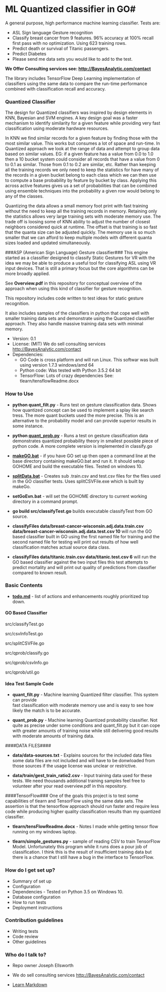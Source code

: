 # ML Quantized classifier in GO#

A general purpose, high performance machine learning
classifier.  Tests are:

   *  ASL Sign language Gesture recognition 
   *  Classify breast cancer from 9 features. 96% accuracy
      at 100% recall first pass with no optimization. Using
      623 training rows.      
   *  Predict death or survival of Titanic passengers. 
   *  Predict Diabetes
   *  Please send me data sets you would like to add 
      to the test.
      
**We Offer Consulting services see: http://BayesAnalytic.com/contact**
      
The library includes TensorFlow Deep Learning implementation of 
classifiers using the same data to compare the run-time 
performance combined with classification recall and accuracy.  

### Quantized Classifier ###
The design for Quantized classifiers was inspired by 
design elements in KNN, Bayesian and SVM engines. 
A key design goal was a faster mechanism to identify 
similarity for a given feature while providing very fast
classification using moderate hardware resources. 

  In KNN we find similar records for a given feature by finding 
  those with the most similar value.  This works but consumes
  a lot of space and run-time.   In Quantized approach 
  we look at the range of data and attempt to 
  group data based on similar values.  EG: if a given
  feature has a value from 0.0 to 1.0 then a 10 bucket system 
  could consider all records that have a value from 0 to 0.1 as 
  similar. Those from 0.1 to 0.2 are similar, etc.  Rather than 
  keeping all the training records we only need to keep 
  the statistics for have many of the records in a given
  bucket belong to 
  each class which we can then use to compute a base probability
  by feature by bucket by class. Applying this across active 
  features gives us a set of probabilities that can be combined
  using ensemble techniques into the probability a given
  row would belong to any of the classes.  
  
  Quantizing the data allows a small memory foot print 
  with fast training without the
  need to keep all the training records in memory. Retaining
  only the statistics allows 
  very large training sets with moderate memory use. 
  The trade off is loosing some of 
  KNN ability to adjust the number of closest neighbors considered 
  quick at runtime.   The offset is that training is so fast that
  the quanta size can be adjusted quickly.  The memory use is so 
  much smaller that we can afford to keep
  multiple models with different quanta sizes loaded and updated
  simultaneously. 


###ASP (American Sign Language) Gesture classifier###
This engine started as a classifier designed to classify Static Gestures for VR with the idea we may be able to produce a useful tool for classifying  ASL using VR input devices.  That is still a primary focus but the core algorithms can be more broadly applied.

See **Overview.pdf** in this repository for conceptual overview of
the approach when using this kind of classifier for gesture recognition.

This repository includes code written to test ideas for static gesture recognition. 

It also includes samples of the classifiers in python that cope
well with smaller training data sets and demonstrate using 
the Quantized classifier approach.  They also handle
massive training data sets with minimal memory.    



 * Version: 0.1
 * License: (MIT) We do sell consulting services http://BayesAnalytic.com/contact
 * Dependencies: 
    - GO Code is cross platform and will run Linux.  This softwar was built using version 1.7.3 windows/amd 64
    - Python code: Was tested with Python 3.5.2 64 bit
    - TensorFlow: Lots of crazy dependencies See: tlearn/tensflowReadme.docx 

### How to Use ###
  * **python quant_filt.py** - Runs test on gesture classification data.
    Shows how quantized concept can be used to implement a
    splay like search tress.  The more quant buckets used 
    the more precise.  This is an alternative to the probability
    model and can provide superior results in some instance.
  
  * **python [quant_prob.py](quant_prob.py)** - Runs a test on gesture classification data
    demonstrates quantized probability theory in smallest possible 
    piece of python code.  A more complete version is implemented 
    in classify.go 
    
  * **[makeGO.bat](makeGO.bat)** - if you have GO set up then open a command line at
    the base directory containing makeGO.bat and run it.   It should
    setup GOHOME and build the executable files. Tested on windows 10.
    
  * **[splitData.bat](splitData.bat)** - Creates sub .train.csv and test.csv files for the files
    used in the GO classifier tests. Uses splitCSVFile.exe which is built
    by makeGo. 
    
  * **setGoEvn.bat** - will set the GOHOME directory to current working directory
    in a command prompt.
    
  * **go build src/classifyTest.go**
    builds executable classifyTest from GO source. 
    
  * **classifyFiles data/breast-cancer-wisconsin.adj.data.train.csv 
    data/breast-cancer-wisconsin.adj.data.test.csv 10**
    will run the GO based classifier built in GO using
    the first named file for training and the second named
    file for testing will print out results of how well classification
    matches actual source data class.
    
  * **classifyFiles data/titanic.train.csv data/titanic.test.csv 6**
    will run the GO based classifier against the two input files
    this test attempts to predict mortality and will print out
    quality of predictions from classifier compared to known
    result. 
    

### Basic Contents ###
* **[todo.md](todo.md)** - list of actions and enhancements roughly
    prioritized top down.
    
#### GO Based Classifier ####
  
  src/classifyTest.go
  
  src/csvInfoTest.go
  
  src/splitCSVFile.go 
  
  src/qprob/classify.go
  
  src/qprob/csvInfo.go
  
  src/qprob/util.go
  
  
  
 
  
#### Idea Test Sample Code ####
* **quant_filt.py**  - Machine learning Quantized filter classifier.  This system can provide  
   fast classification with moderate memory use and is easy to see how likely the match is to
   be accurate.

* **quant_prob.py** - Machine learning Quantized probability classifier. Not quite as precise under
   some conditions and quant_filt.py but it can cope with greater amounts of training noise while
   still delivering good results with moderate amounts of training data.  
 

####DATA FILES####
 * **data/data-sources.txt** - Explains sources for the included data files
   some data files are not included and will have to be donwloaded from
   those sources if the usage license was unclear or restrictive.
   
 * **data/train/gest_train_ratio2.csv** - Input training data used for these tests.  We need thousands additional training samples feel free to volunteer after your read overview.pdf in this repository.


####TensorFlow###
 One of the goals this project is to test some
 capabilities of tlearn and TensorFlow using the 
 same data sets.   The assertion is that the 
 tensorflow approach should run faster and require
 less code while producing higher quality classification
 results than my quantized classifier. 
 
* **tlearn/tensFlowReadme.docx** - Notes I made while getting tensor flow running on my windows laptop.


* **tlearn/simple_gestures.py** - sample of reading CSV to  train TensorFlow Model.
   Unfortunately this program while it runs does a pour job of classification. I think
   this is the result of insufficient training data but there is a chance that I still have
   a bug in the interface to TensorFlow.




### How do I get set up? ###

* Summary of set up
* Configuration
* Dependencies - Tested on Python 3.5 on Windows 10.
* Database configuration
* How to run tests
* Deployment instructions

### Contribution guidelines ###

* Writing tests
* Code review
* Other guidelines

### Who do I talk to? ###

* Repo owner Joseph Ellsworth
* We do sell consulting services http://BayesAnalytic.com/contact




* [Learn Markdown](https://bitbucket.org/tutorials/markdowndemo)
